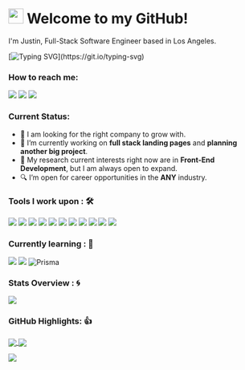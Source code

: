 <h1><img src="https://emojis.slackmojis.com/emojis/images/1531849430/4246/blob-sunglasses.gif?1531849430" width="30"/> Welcome to my GitHub!</h1>

I'm Justin, Full-Stack Software Engineer based in Los Angeles.

[![Typing SVG](https://readme-typing-svg.herokuapp.com?font=roboto&color=%23d2b370&size=25&lines=Never+stop+learning.)](https://git.io/typing-svg)

### How to reach me: 
<a href="mailto: contactjustincodes@gmail.com">
<img src="https://img.shields.io/badge/Gmail-D14836?style=for-the-badge&logo=gmail&logoColor=white" ></a>  
<a href="https://www.instagram.com/justinshabits/">   
<img src="https://img.shields.io/badge/@justinshabits-%23E4405F.svg?&style=for-the-badge&logo=instagram&logoColor=white"></a>  
<a href="https://www.linkedin.com/in/justincodes/">
<img src="https://img.shields.io/badge/linkedin-%230077B5.svg?style=for-the-badge&logo=linkedin&logoColor=white" ></a> 

### Current Status:

- 💼 I am looking for the right company to grow with.
- 🔭 I’m currently working on <strong>full stack landing pages</strong> and <strong>planning another big project</strong>.
- 🤔 My research current interests right now are in <strong>Front-End Development</strong>, but I am always open to expand.
- 🔍 I’m open for career opportunities in the <strong>ANY</strong> industry.

### Tools I work upon : 🛠

<img src="https://img.shields.io/badge/javascript%20-%23323330.svg?&style=for-the-badge&logo=javascript&logoColor=%23F7DF1E">   <img src="https://img.shields.io/badge/python%20-%2314354C.svg?&style=for-the-badge&logo=python&logoColor=white">   <img src="https://img.shields.io/badge/react-%2320232a.svg?style=for-the-badge&logo=react&logoColor=%2361DAFB">   <img src="https://img.shields.io/badge/flask-%23000.svg?style=for-the-badge&logo=flask&logoColor=white">   <img src="https://img.shields.io/badge/node.js-6DA55F?style=for-the-badge&logo=node.js&logoColor=white">   <img src="https://img.shields.io/badge/express.js-%23404d59.svg?style=for-the-badge&logo=express&logoColor=%2361DAFB">   <img src="https://img.shields.io/badge/postgres-%23316192.svg?style=for-the-badge&logo=postgresql&logoColor=white"/>   <img src="https://img.shields.io/badge/html5-%23E34F26.svg?style=for-the-badge&logo=html5&logoColor=white">   <img src="https://img.shields.io/badge/css3-%231572B6.svg?style=for-the-badge&logo=css3&logoColor=white">   <img src="https://img.shields.io/badge/bootstrap-%23563D7C.svg?style=for-the-badge&logo=bootstrap&logoColor=white">   <img src="https://img.shields.io/badge/tailwindcss-%2338B2AC.svg?style=for-the-badge&logo=tailwind-css&logoColor=white"/>   

### Currently learning : 🌱
<img src="https://img.shields.io/badge/typescript-%23007ACC.svg?style=for-the-badge&logo=typescript&logoColor=white">   <img src="https://img.shields.io/badge/-GraphQL-E10098?style=for-the-badge&logo=graphql&logoColor=white"> 
![Prisma](https://img.shields.io/static/v1?style=for-the-badge&message=Prisma&color=2D3748&logo=Prisma&logoColor=FFFFFF&label=)

### Stats Overview : :cyclone:
<img align="center" src="https://github-readme-stats.vercel.app/api?username=justinshub&show_icons=true&count_private=true&hide=stars&include_all_commits=false&theme=ayu-mirage" />


### GitHub Highlights: 👍
<a href="">
  <img align="center" src="https://github-readme-stats.vercel.app/api/top-langs/?username=justinshub&langs_count=8&layout=compact&theme=ayu-mirage&hide=html,Tcl" />
</a>
<a href="">
  <img align="center" src="http://github-readme-streak-stats.herokuapp.com?user=justinshub&theme=ayu-mirage"/>
</a>

![](https://komarev.com/ghpvc/?username=justinshub&color=informational)
